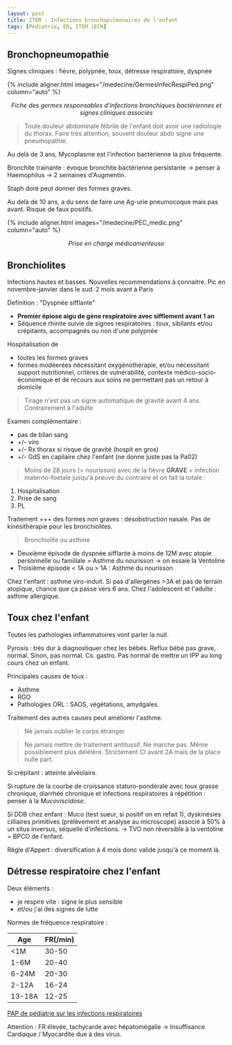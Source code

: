 ```yaml
---
layout: post
title: ITEM : Infections bronchopulmonaires de l'enfant
tags: [Pédiatrie, ED, ITEM iECN]
---
```


## Bronchopneumopathie

Signes cliniques : fièvre, polypnée, toux, détresse respiratoire, dyspnée

{% include aligner.html images="/medecine/GermesInfecRespiPed.png" column="auto" %}
<p align="center">
  <em>Fiche des germes responsables d'infections bronchiques bactériennes et signes cliniques associés</em>
</p>

> Toute douleur abdominale fébrile de l'enfant doit avoir une radiologie du thorax. Faire très attention, souvent douleur abdo signe une pneumopathie.

Au delà de 3 ans, Mycoplasme est l'infection bactérienne la plus fréquente.

Bronchite trainante : évoque bronchite bactérienne persistante -> penser à Haemophilus -> 2 semaines d'Augmentin.

Staph doré peut donner des formes graves.

Au delà de 10 ans, a du sens de faire une Ag-urie pneumocoque mais pas avant. Risque de faux positifs.

{% include aligner.html images="/medecine/PEC_medic.png" column="auto" %}
<p align="center">
  <em>Prise en charge médicamenteuse</em>
</p>

## Bronchiolites

Infections hautes et basses.
Nouvelles recommendations à connaitre.
Pic en novembre-janvier dans le sud. 2 mois avant à Paris

Definition : "Dyspnée sifflante"
- **Premier épiose aigu de gène respiratoire avec sifflement avant 1 an**
- Séquence rhinite suivie de signes respiratoires : toux, sibilants et/ou crépitants, accompagnés ou non d'une polypnée

Hospitalisation de
- toutes les formes graves
- formes modéerées nécessitant oxygénothérapie, et/ou nécessitant support nutritionnel, critères de vulnérabilité, contexte médico-socio-économique et de recours aux soins ne permettant pas un retour à domicile

>Tirage n'est pas un signe automatique de gravité avant 4 ans. Contrairement à l'adulte

Examen complémentaire :
- pas de bilan sang
- +/- viro
- +/- Rx thorax si risque de gravité (hospit en gros)
- +/- GdS en capilaire chez l'enfant (ne donne juste pas la Pa02)

> Moins de 28 jours (= nourisson) avec de la fièvre **GRAVE** = infection materno-foetale jusqu'à preuve du contraire et on fait la totale :
1. Hospitalisation
2. Prise de sang
3. PL

Traitement +++ des formes non graves : désobstruction nasale.
Pas de kinésithérapie pour les bronchiolites.

> Bronchiolite ou asthme
- Deuxième épisode de dyspnée sifflante à moins de 12M avec atopie personnelle ou familiale = Asthme du nourisson -> on essaie la Ventoline
- Troisième épisode < 1A ou > 1A : Asthme du nourisson

Chez l'enfant : asthme viro-induit. Si pas d'allergènes >3A et pas de terrain atopique, chance que ça passe vers 6 ans.
Chez l'adolescent et l'adulte : asthme allergique.

## Toux chez l'enfant

Toutes les pathologies inflammatoires vont parler la nuit.

Pyrosis : très dur à diagnostiquer chez les bébés.
Reflux bébé pas grave, normal. Sinon, pas normal. Cs. gastro. Pas normal de mettre un IPP au long cours chez un enfant.

Principales causes de toux :
- Asthme
- RGO
- Pathologies ORL : SAOS, végétations, amydgales.

Traitement des autres causes peut améliorer l'asthme.

> Ne jamais oublier le corps étranger

> Ne jamais mettre de traitement antitussif. Ne marche pas. Même possiblement plus délétère. Strictement CI avant 2A mais de la place nulle part.

Si crépitant : atteinte alvéolaire.

Si rupture de la courbe de croissance staturo-pondérale avec toux grasse chronique, diarrhée chronique et infections respiratoires à répétition : penser à la _Mucoviscidose_.

Si DDB chez enfant : Muco (test sueur, si positif on en refait 1), dyskinésies cilliaires primitives (prélèvement et analyse au microscope) associé à 50% à un situs inversus, séquelle d'infections. -> TVO non réversible à la ventoline = BPCO de l'enfant.

Règle d'Appert : diversification à 4 mois donc valide jusqu'à ce moment là.

## Détresse respiratoire chez l'enfant

Deux éléments :
- je respire vite : signe le plus sensible
- et/ou j'ai des signes de lutte

Normes de fréquence respiratoire :

|Age|FR(/min)|
|-----|------|
|<1M|30-50|
|1-6M|20-40|
|6-24M|20-30|
|2-12A|16-24|
|13-18A|12-25|

[PAP de pédiatrie sur les infections respiratoires](https://pap-pediatrie.fr/allergo-pneumo/pneumonies-du-diagnostic-au-traitement)

Attention : FR élevée, tachycarde avec hépatomégalie -> Insuffisance Cardiaque / Myocardite due à des virus.
